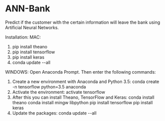 # ANN-Bank
Predict if the customer with the certain information will leave the bank using Artificial Neural Networks.

Installation:
MAC:
1. pip install theano
2. pip install tensorflow 
3. pip install keras 
4. conda update --all

WINDOWS:
Open Anaconda Prompt. Then enter the following commands: 
1. Create a new environment with Anaconda and Python 3.5:
conda create -n tensorflow python=3.5 anaconda
2. Activate the environment:
activate tensorflow
3. After this you can install Theano, TensorFlow and Keras: conda install theano
conda install mingw libpython
pip install tensorflow
pip install keras
4. Update the packages:
conda update --all
